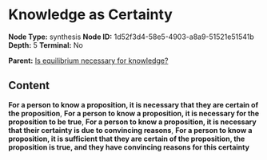 # Knowledge as Certainty

**Node Type:** synthesis
**Node ID:** 1d52f3d4-58e5-4903-a8a9-51521e51541b
**Depth:** 5
**Terminal:** No

**Parent:** [Is equilibrium necessary for knowledge?](is-equilibrium-necessary-for-knowledge-antithesis-56f2313f-8601-45b4-a77f-0ba706063dcd.md)

## Content

**For a person to know a proposition, it is necessary that they are certain of the proposition**, **For a person to know a proposition, it is necessary for the proposition to be true**, **For a person to know a proposition, it is necessary that their certainty is due to convincing reasons**, **For a person to know a proposition, it is sufficient that they are certain of the proposition, the proposition is true, and they have convincing reasons for this certainty**
